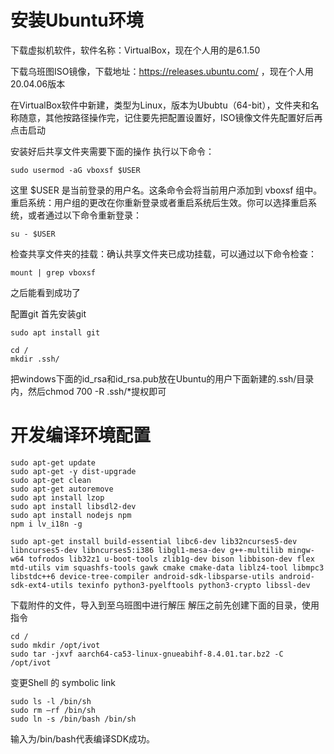 # 安装Ubuntu环境

下载虚拟机软件，软件名称：VirtualBox，现在个人用的是6.1.50

下载乌班图ISO镜像，下载地址：https://releases.ubuntu.com/ ，现在个人用20.04.06版本

在VirtualBox软件中新建，类型为Linux，版本为Ububtu（64-bit），文件夹和名称随意，其他按路径操作完，记住要先把配置设置好，ISO镜像文件先配置好后再点击启动

安装好后共享文件夹需要下面的操作
执行以下命令：

```
sudo usermod -aG vboxsf $USER
```

这里 $USER 是当前登录的用户名。这条命令会将当前用户添加到 vboxsf 组中。
重启系统：用户组的更改在你重新登录或者重启系统后生效。你可以选择重启系统，或者通过以下命令重新登录：

```
su - $USER
```

检查共享文件夹的挂载：确认共享文件夹已成功挂载，可以通过以下命令检查：

```
mount | grep vboxsf
```

之后能看到成功了

配置git
首先安装git

```
sudo apt install git
```



```
cd /
mkdir .ssh/
```

把windows下面的id_rsa和id_rsa.pub放在Ubuntu的用户下面新建的.ssh/目录内，然后chmod 700 -R .ssh/*提权即可


# 开发编译环境配置

```
sudo apt-get update
sudo apt-get -y dist-upgrade
sudo apt-get clean
sudo apt-get autoremove
sudo apt install lzop
sudo apt install libsdl2-dev
sudo apt install nodejs npm
npm i lv_i18n -g

sudo apt-get install build-essential libc6-dev lib32ncurses5-dev libncurses5-dev libncurses5:i386 libgl1-mesa-dev g++-multilib mingw-w64 tofrodos lib32z1 u-boot-tools zlib1g-dev bison libbison-dev flex mtd-utils vim squashfs-tools gawk cmake cmake-data liblz4-tool libmpc3 libstdc++6 device-tree-compiler android-sdk-libsparse-utils android-sdk-ext4-utils texinfo python3-pyelftools python3-crypto libssl-dev
```

下载附件的文件，导入到至乌班图中进行解压
解压之前先创建下面的目录，使用指令

```
cd /
sudo mkdir /opt/ivot
sudo tar -jxvf aarch64-ca53-linux-gnueabihf-8.4.01.tar.bz2 -C /opt/ivot
```

变更Shell 的 symbolic link

```
sudo ls -l /bin/sh
sudo rm –rf /bin/sh
sudo ln -s /bin/bash /bin/sh
```

输入为/bin/bash代表编译SDK成功。
